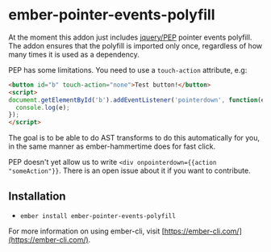 # ember-pointer-events-polyfill

At the moment this addon just includes [jquery/PEP](https://github.com/jquery/PEP) pointer events polyfill. The addon ensures that the polyfill is imported only once, regardless of how many times it is used as a dependency.

PEP has some limitations. You need to use a `touch-action` attribute, e.g:
```html
<button id="b" touch-action="none">Test button!</button>
<script>
document.getElementById('b').addEventListener('pointerdown', function(e) {
  console.log(e);
});
</script>
```

The goal is to be able to do AST transforms to do this automatically for you, in
the same manner as ember-hammertime does for fast click.

PEP doesn't yet allow us to write `<div onpointerdown={{action "someAction"}}`.
There is an open issue about it if you want to contribute.

## Installation

* `ember install ember-pointer-events-polyfill`

For more information on using ember-cli, visit [https://ember-cli.com/](https://ember-cli.com/).
